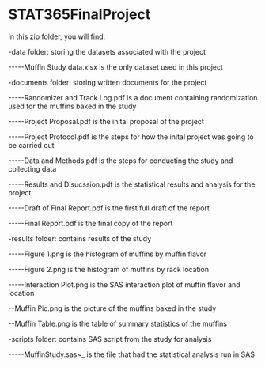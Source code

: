 # STAT365FinalProject



In this zip folder, you will find:



-data folder: storing the datasets associated with the project

-----Muffin Study data.xlsx is the only dataset used in this project



-documents folder: storing written documents for the project

-----Randomizer and Track Log.pdf is a document containing randomization used for the muffins baked in the study

-----Project Proposal.pdf is the inital proposal of the project

-----Project Protocol.pdf is the steps for how the inital project was going to be carried out

-----Data and Methods.pdf is the steps for conducting the study and collecting data

-----Results and Disucssion.pdf is the statistical results and analysis for the project

-----Draft of Final Report.pdf is the first full draft of the report

-----Final Report.pdf is the final copy of the report



-results folder: contains results of the study

-----Figure 1.png is the histogram of muffins by muffin flavor

-----Figure 2.png is the histogram of muffins by rack location

-----Interaction Plot.png is the SAS interaction plot of muffin flavor and location

--Muffin Pic.png is the picture of the muffins baked in the study

--Muffin Table.png is the table of summary statistics of the muffins



-scripts folder: contains SAS script from the study for analysis

-----MuffinStudy.sas~_ is the file that had the statistical analysis run in SAS

